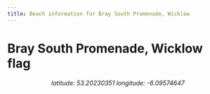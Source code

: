 ```yaml
---
title: Beach information for Bray South Promenade, Wicklow
---
```

# Bray South Promenade, Wicklow <span class="material-icons" color="blue">flag</span>

<div align="center"><i>latitude: 53.20230351 longitude: -6.09574647</i></div>
